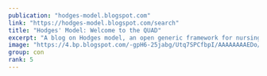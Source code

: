 ```yaml
---
publication: "hodges-model.blogspot.com"
link: "https://hodges-model.blogspot.com/search"
title: "Hodges' Model: Welcome to the QUAD"
excerpt: "A blog on Hodges model, an open generic framework for nursing, health, social care and education, supporting person centred and integrated care."
image: "https://4.bp.blogspot.com/-gpH6-25jabg/Utq7SPCfbpI/AAAAAAAAEDo/peOJa6HPmFc/s1600/hodgesmodelfig1.png"
group: con
rank: 5
---
```

